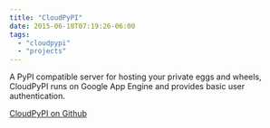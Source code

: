 ```yaml
---
title: "CloudPyPI" 
date: 2015-06-18T07:19:26-06:00
tags: 
  - "cloudpypi"
  - "projects"
---
```


A PyPI compatible server for hosting your private eggs and wheels, CloudPyPI
runs on Google App Engine and provides basic user authentication.

<a class="btn btn-default" href="https://github.com/vendasta/cloudpypi" role="button">CloudPyPI on Github</a>

<!--more-->
